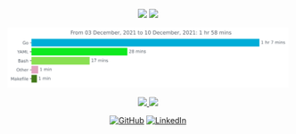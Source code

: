 <p align="center">
	<img height="100em" src="https://camo.githubusercontent.com/11d41f1262531b146d6ed0cdca19365772f7f665897622a3feb2c8324ec7b413/687474703a2f2f7374617469632e76656c76657463616368652e6f72672f70616765732f323031382f30362f31332f70617274792d676f706865722f70617274792d676f706865722e676966" />
	<img  height="100em" src="https://camo.githubusercontent.com/11d41f1262531b146d6ed0cdca19365772f7f665897622a3feb2c8324ec7b413/687474703a2f2f7374617469632e76656c76657463616368652e6f72672f70616765732f323031382f30362f31332f70617274792d676f706865722f70617274792d676f706865722e676966" />
</p>


<img src="https://github.com/Feggah/feggah/blob/master/images/stat.svg" alt="Text"/>

<p align="center">
<a href="https://github.com/feggah">
	<img height="180em" src="https://github-readme-stats.vercel.app/api?username=feggah&theme=radical&show_icons=true&count_private=true" />
	<img height="180em" src="https://github-readme-stats.vercel.app/api/top-langs/?username=feggah&layout=compact&theme=radical" />
</a>
</p>
<p align="center">
	<a href="https://github.com/feggah"><img src="https://img.icons8.com/bubbles/50/000000/github.png" alt="GitHub"/></a>
	<a href="https://www.linkedin.com/in/ferreira070/"><img src="https://img.icons8.com/bubbles/50/000000/linkedin.png" alt="LinkedIn"/></a>
</p>
